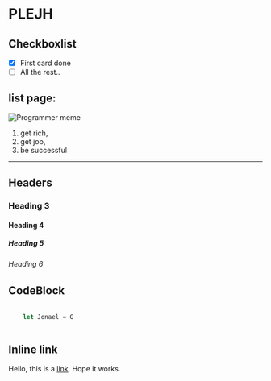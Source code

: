 # PLEJH  
## Checkboxlist
- [x] First card done  
- [ ] All the rest..  
## list page:

![Programmer meme](https://assets-global.website-files.com/5f3c19f18169b62a0d0bf387/60d33be8cf4ba7565123c8bc_YPD3ulQQAGQpOcnqIm3QzSTRgzmr1SexpW9ZjMpJ1mAnUxx4iF05XOTu44sk0qQG-8XgBcYmGZGAD-5SAZvJl3TjtmhgWnn-w0C2XKwhBscV78RVvhwZfyp0v_Pa6sNj5zxpOvRW.png)

1. get rich,
2. get job,
3. be successful
-----------------

## Headers
### Heading 3
#### Heading 4
##### Heading 5
###### Heading 6

## CodeBlock

```Javascript
        
    let Jonael = G
    
```

## Inline link

Hello, this is a [link](https://www.markdownguide.org/basic-syntax/#lists-1). Hope it works.
